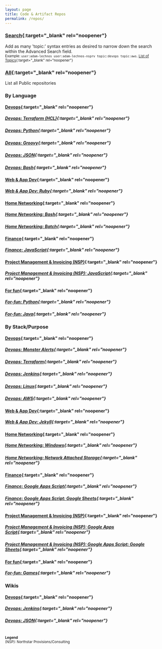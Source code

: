 ```yaml
---
layout: page
title: Code & Artifact Repos
permalink: /repos/
---
```


### [Search](https://github.com/search/advanced?q=user%3Aadam-lechnos+user%3Aadam-lechnos-nsprv+topic%3A){:target="_blank" rel="noopener"}
Add as many 'topic:' syntax entries as desired to narrow down the search within the Advanced Search field.
<br>
<sub>Example: `user:adam-lechnos user:adam-lechnos-nsprv topic:devops topic:aws`. [List of Topics](/topics/){:target="_blank" rel="noopener"}<sub>

### [All](https://github.com/Adam-Lechnos?tab=repositories){:target="_blank" rel="noopener"}
List all Public repositories

### By Language
#### [Devops](https://github.com/search?q=user%3Aadam-lechnos+topic%3Adevops&type=repositories){:target="_blank" rel="noopener"}
##### [Devops: Terraform (HCL)](https://github.com/search?q=user%3Aadam-lechnos+topic%3Adevops+topic%3Aterraform&type=repositories){:target="_blank" rel="noopener"}
##### [Devops: Python](https://github.com/search?q=user%3Aadam-lechnos+topic%3Adevops+topic%3Apython&type=repositories){:target="_blank" rel="noopener"}
##### [Devops: Groovy](https://github.com/search?q=user%3Aadam-lechnos+topic%3Adevops+topic%3Agroovy&type=repositories){:target="_blank" rel="noopener"}
##### [Devops: JSON](https://github.com/search?q=user%3Aadam-lechnos+topic%3Adevops+topic%3Ajson&type=repositories){:target="_blank" rel="noopener"}
##### [Devops: Bash](https://github.com/search?q=user%3Aadam-lechnos+topic%3Adevops+topic%3Abash&type=repositories){:target="_blank" rel="noopener"}

#### [Web & App Dev](https://github.com/search?q=user%3Aadam-lechnos+topic%3Aweb-app&type=repositories){:target="_blank" rel="noopener"}
##### [Web & App Dev: Ruby](https://github.com/search?q=user%3Aadam-lechnos+topic%3Aweb-app+topic%3Aruby&type=repositories){:target="_blank" rel="noopener"}

#### [Home Networking](https://github.com/search?q=user%3Aadam-lechnos+topic%3Ahome-network&type=repositories){:target="_blank" rel="noopener"}
##### [Home Networking: Bash](https://github.com/search?q=user%3Aadam-lechnos+topic%3Ahome-network+topic%3Abash&type=repositories){:target="_blank" rel="noopener"}
##### [Home Networking: Batch](https://github.com/search?q=user%3Aadam-lechnos+topic%3Ahome-network+topic%3Abatch&type=repositories){:target="_blank" rel="noopener"}

#### [Finance](https://github.com/search?q=user%3Aadam-lechnos+topic%3Afinancial&type=repositories){:target="_blank" rel="noopener"}
##### [Finance: JavaScript](https://github.com/search?q=user%3Aadam-lechnos+topic%3Afinancial+topic%3Ajavascript&type=repositories){:target="_blank" rel="noopener"}

#### [Project Management & Invoicing (NSP)](https://github.com/search?q=user%3Aadam-lechnos-nsprv++topic%3Aproject-management+topic%3Ainvoicing&type=repositories){:target="_blank" rel="noopener"}
##### [Project Management & Invoicing (NSP): JavaScript](https://github.com/search?q=user%3Aadam-lechnos-nsprv++topic%3Aproject-management+topic%3Ainvoicing+topic%3Ajavascript&type=repositories){:target="_blank" rel="noopener"}

#### [For fun](https://github.com/search?q=user%3Aadam-lechnos+topic%3Afor-fun&type=repositories){:target="_blank" rel="noopener"}
##### [For-fun: Python](https://github.com/search?q=user%3Aadam-lechnos+topic%3Afor-fun+topic%3Apython&type=repositories){:target="_blank" rel="noopener"}
##### [For-fun: Java](https://github.com/search?q=user%3Aadam-lechnos+topic%3Afor-fun+topic%3Ajava&type=repositories){:target="_blank" rel="noopener"}

### By Stack/Purpose
#### [Devops](https://github.com/search?q=user%3Aadam-lechnos+topic%3Adevops&type=repositories){:target="_blank" rel="noopener"}
##### [Devops: Monster Alerts](https://github.com/search?q=user%3Aadam-lechnos+topic%3Adevops+topic%3Amonster-alerts&type=repositories){:target="_blank" rel="noopener"}
##### [Devops: Terraform](https://github.com/search?q=user%3Aadam-lechnos+topic%3Adevops+topic%3Aterraform&type=repositories){:target="_blank" rel="noopener"}
##### [Devops: Jenkins](https://github.com/search?q=user%3Aadam-lechnos+topic%3Adevops+topic%3Ajenkins&type=repositories){:target="_blank" rel="noopener"}
##### [Devops: Linux](https://github.com/search?q=user%3Aadam-lechnos+topic%3Adevops+topic%3Alinux&type=repositories){:target="_blank" rel="noopener"}
##### [Devops: AWS](https://github.com/search?q=user%3Aadam-lechnos+topic%3Adevops+topic%3Aaws&type=repositories){:target="_blank" rel="noopener"}

#### [Web & App Dev](https://github.com/search?q=user%3Aadam-lechnos+topic%3Aweb-app&type=repositories){:target="_blank" rel="noopener"}
##### [Web & App Dev: Jekyll](https://github.com/search?q=user%3Aadam-lechnos+topic%3Aweb-app+topic%3Ajekyll&type=repositories){:target="_blank" rel="noopener"}

#### [Home Networking](https://github.com/search?q=user%3Aadam-lechnos+topic%3Ahome-network&type=repositories){:target="_blank" rel="noopener"}
##### [Home Networking: Windows](https://github.com/search?q=user%3Aadam-lechnos+topic%3Ahome-network+topic%3Awindows&type=repositories){:target="_blank" rel="noopener"}
##### [Home Networking: Network Attached Storage](https://github.com/search?q=user%3Aadam-lechnos+topic%3Ahome-network+topic%3Anetwork-attached-storage&type=repositories){:target="_blank" rel="noopener"}

#### [Finance](https://github.com/search?q=user%3Aadam-lechnos+topic%3Afinancial&type=repositories){:target="_blank" rel="noopener"}
##### [Finance: Google Apps Script](https://github.com/search?q=user%3Aadam-lechnos+topic%3Afinancial+topic%3Agoogle-apps-script&type=repositories){:target="_blank" rel="noopener"}
##### [Finance: Google Apps Script: Google Sheets](https://github.com/search?q=user%3Aadam-lechnos+topic%3Afinancial+topic%3Agoogle-apps-script+topic%3Agoogle-sheets&type=repositories){:target="_blank" rel="noopener"}

#### [Project Management & Invoicing (NSP)](https://github.com/search?q=user%3Aadam-lechnos-nsprv++topic%3Aproject-management+topic%3Ainvoicing&type=repositories){:target="_blank" rel="noopener"}
##### [Project Management & Invoicing (NSP): Google Apps Script](https://github.com/search?q=user%3Aadam-lechnos-nsprv++topic%3Aproject-management+topic%3Ainvoicing+topic%3Agoogle-apps-script&type=repositories){:target="_blank" rel="noopener"}
##### [Project Management & Invoicing (NSP): Google Apps Script: Google Sheets](https://github.com/search?q=user%3Aadam-lechnos-nsprv++topic%3Aproject-management+topic%3Ainvoicing+topic%3Agoogle-apps-script+topic%3Agoogle-sheets&type=repositories){:target="_blank" rel="noopener"}

#### [For fun](https://github.com/search?q=user%3Aadam-lechnos+topic%3Afor-fun&type=repositories){:target="_blank" rel="noopener"}
##### [For-fun: Games](https://github.com/search?q=user%3Aadam-lechnos+topic%3Afor-fun+topic%3Agame&type=repositories){:target="_blank" rel="noopener"}

### Wikis
#### [Devops](https://github.com/search?q=user%3Aadam-lechnos+topic%3Adevops+topic%3Awiki&type=repositories){:target="_blank" rel="noopener"}
##### [Devops: Jenkins](https://github.com/search?q=user%3Aadam-lechnos+topic%3Adevops+topic%3Ajenkins+topic%3Awiki&type=repositories){:target="_blank" rel="noopener"}
##### [Devops: JSON](https://github.com/search?q=user%3Aadam-lechnos+topic%3Adevops+topic%3Ajson+topic%3Awiki&type=repositories){:target="_blank" rel="noopener"}

\
<sup>**Legend**</sup>\
<sup>(NSP): Northstar Provisions/Consulting</sup>
